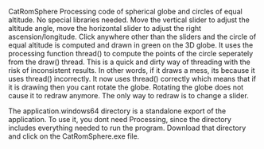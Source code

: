  



CatRomSphere
Processing code of spherical globe and circles of equal altitude.  No special libraries needed.  Move the vertical slider to adjust the altitude angle, move the horizontal slider to adjust the right ascension/longitude.  Click anywhere other than the sliders and the circle of equal altitude is computed and drawn in green on the 3D globe.  It uses the processing function thread() to compute the points of the circle seperately from the draw() thread.  This is a quick and dirty way of threading with the risk of inconsistent results.  In other words, if it draws a mess, its because it uses thread() incorrectly.  It now uses thread() correctly which means that if it is drawing then you cant rotate the globe.  Rotating the globe does not cause it to redraw anymore.  The only way to redraw is to change a slider.

The application.windows64 directory is a standalone export of the application.  To use it, you dont need Processing, since the directory includes everything needed to run the program.  Download that directory and click on the CatRomSphere.exe file. 
